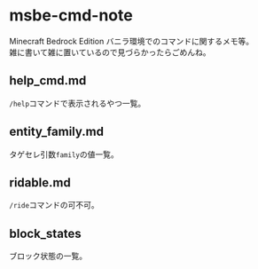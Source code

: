 # msbe-cmd-note
Minecraft Bedrock Edition バニラ環境でのコマンドに関するメモ等。  
雑に書いて雑に置いているので見づらかったらごめんね。

## help_cmd.md
`/help`コマンドで表示されるやつ一覧。

## entity_family.md
タゲセレ引数`family`の値一覧。

## ridable.md
`/ride`コマンドの可不可。

## block_states
ブロック状態の一覧。
